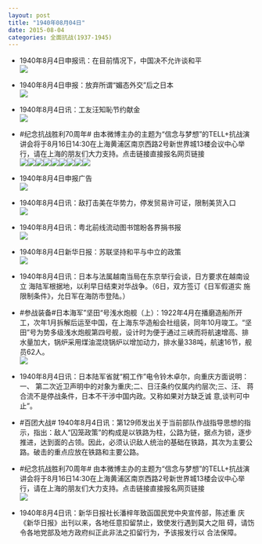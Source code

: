 ```yaml
---
layout: post
title: "1940年08月04日"
date: 2015-08-04
categories: 全面抗战(1937-1945)
---
```


<meta name="referrer" content="no-referrer" />

- 1940年8月4日申报讯：在目前情况下，中国决不允许谈和平 <br/><img src="https://ww1.sinaimg.cn/large/aca367d8jw1eur01gybmtj20kb0ixte8.jpg" />

- 1940年8月4日申报：放弃所谓“媚态外交”后之日本 <br/><img src="https://ww2.sinaimg.cn/large/aca367d8jw1euqz6y2cuoj20rs0y3nit.jpg" />

- 1940年8月4日讯：工友汪知恥节约献金 <br/><img src="https://ww4.sinaimg.cn/large/aca367d8jw1euqxgq4ha8j20e007z0ue.jpg" />

- #纪念抗战胜利70周年# 由本微博主办的主题为“信念与梦想”的TELL+抗战演讲会将于8月16日14:30在上海黄浦区南京西路2号新世界城13楼会议中心举行，请在上海的朋友们大力支持。点击链接直接报名网页链接 <br/><img src="https://ww3.sinaimg.cn/large/aca367d8jw1euqwaqnwnzj20os0zkwj7.jpg" /><img src="https://ww4.sinaimg.cn/large/aca367d8jw1euqwaqqoapj20zk0se438.jpg" /><img src="https://ww2.sinaimg.cn/large/aca367d8jw1euqwaqtuu8j20go0dbgn2.jpg" /><img src="https://ww4.sinaimg.cn/large/aca367d8jw1euqwaqyjyvj20pa0kd77x.jpg" /><img src="https://ww1.sinaimg.cn/large/aca367d8jw1euqwarcms9j21kw11xgq9.jpg" /><img src="https://ww4.sinaimg.cn/large/aca367d8jw1euqwarffoaj20pa0lgjvx.jpg" /><img src="https://ww1.sinaimg.cn/large/aca367d8jw1euqwarkza6j20pa0krwi5.jpg" /><img src="https://ww2.sinaimg.cn/large/aca367d8jw1euqwarpia0j20pa0k143k.jpg" /><img src="https://ww3.sinaimg.cn/large/aca367d8jw1euqwaruyuoj20pa0jxn1z.jpg" />

- 1940年8月4日申报广告 <br/><img src="https://ww1.sinaimg.cn/large/aca367d8jw1euqvpjt4t3j20kq0hbq75.jpg" />

- 1940年8月4日讯：敌打击美在华势力，停发贸易许可证，限制美货入口 <br/><img src="https://ww3.sinaimg.cn/large/aca367d8jw1euqtz5w6xrj20ip0kq77e.jpg" />

- 1940年8月4日讯：粤北前线流动图书馆盼各界捐书报 <br/><img src="https://ww4.sinaimg.cn/large/aca367d8jw1euqos4ppvgj208w0dcaaz.jpg" />

- 1940年8月4日新华日报：苏联坚持和平与中立的政策 <br/><img src="https://ww3.sinaimg.cn/large/aca367d8jw1euqg3nhv51j21240hq0zl.jpg" />

- 1940年8月4日讯：日本与法属越南当局在东京举行会谈，日方要求在越南设立 海陆军根据地，以利早日结束对华战争。（6日，双方签订《日军假道实 施限制条件》，允日军在海防市登陆。） 

- #参战装备#日本海军”坚田“号浅水炮舰（上）：1922年4月在播磨造船所开工，次年1月拆解后运至中国，在上海东华造船会社组装，同年10月竣工。“坚田”号为势多级浅水炮舰第四号舰，设计时为便于通过三峡而将航速增高、排水量加大，锅炉采用煤油混烧锅炉以增加动力，排水量338吨，航速16节，舰员62人。 <br/><img src="https://ww4.sinaimg.cn/large/aca367d8jw1euqdi5ahtij20go0lt0x1.jpg" />

- 1940年8月4日讯：日本陆军省就“桐工作”电令铃木卓尔，向重庆方面说明：一、 第二次近卫声明中的对象为重庆;二、日汪条约仅属内约层次;三、汪、 蒋合流不是停战条件，日本不干涉中国内政。又称如果对方缺乏诚 意,谈判可中止”。 

- #百团大战# 1940年8月4日讯：第129师发出关于当前部队作战指导思想的指示，指出：敌人“囚笼政策”的构成是以铁路为柱，公路为链，据点为锁，逐步推进，达到面的占领。因此，必须认识敌人统治的基础在铁路，其次为主要公路。破击的重点应放在铁路和主要公路。 

- #纪念抗战胜利70周年# 由本微博主办的主题为“信念与梦想”的TELL+抗战演讲会将于8月16日14:30在上海黄浦区南京西路2号新世界城13楼会议中心举行，请在上海的朋友们大力支持。点击链接直接报名网页链接 <br/><img src="https://ww3.sinaimg.cn/large/aca367d8gw1euq8mr7felj21kw11xq89.jpg" />

- 1940年8月4日讯：新华日报社长潘梓年致函国民党中央宣传部，陈述重 庆《新华日报》出刊以来，各地任意扣留禁止，致使发行遇到莫大之阻 碍，请饬令各地党部及地方政府纠正此非法之扣留行为，予该报发行以 合法保障。 

